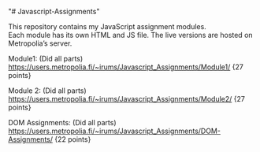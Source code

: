 "# Javascript-Assignments" 

This repository contains my JavaScript assignment modules.  
Each module has its own HTML and JS file. The live versions are hosted on Metropolia’s server.

Module1: (Did all parts)  https://users.metropolia.fi/~irums/Javascript_Assignments/Module1/ {27 points}

  Module 2: (Did all parts) https://users.metropolia.fi/~irums/Javascript_Assignments/Module2/ {27 points}

  DOM Assignments: (Did all parts) https://users.metropolia.fi/~irums/Javascript_Assignments/DOM-Assignments/ {22 points}
